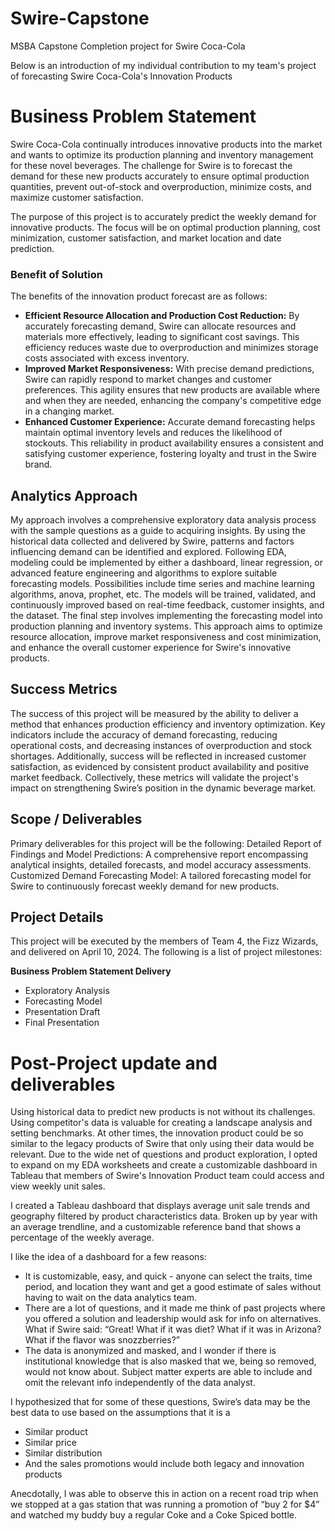 # Swire-Capstone
MSBA Capstone Completion project for Swire Coca-Cola 

Below is an introduction of my individual contribution to my team's project of forecasting Swire Coca-Cola's Innovation Products

# Business Problem Statement
Swire Coca-Cola continually introduces innovative products into the market and wants to optimize its production planning and inventory management for these novel beverages. The challenge for Swire is to forecast the demand for these new products accurately to ensure optimal production quantities, prevent out-of-stock and overproduction, minimize costs, and maximize customer satisfaction.

The purpose of this project is to accurately predict the weekly demand for innovative products. The focus will be on optimal production planning, cost minimization, customer satisfaction, and market location and date prediction. 

### Benefit of Solution
The benefits of the innovation product forecast are as follows:
- **Efficient Resource Allocation and Production Cost Reduction:** By accurately forecasting demand, Swire can allocate resources and materials more effectively, leading to significant cost savings. This efficiency reduces waste due to overproduction and minimizes storage costs associated with excess inventory.
- **Improved Market Responsiveness:** With precise demand predictions, Swire can rapidly respond to market changes and customer preferences. This agility ensures that new products are available where and when they are needed, enhancing the company's competitive edge in a changing market.
- **Enhanced Customer Experience:** Accurate demand forecasting helps maintain optimal inventory levels and reduces the likelihood of stockouts. This reliability in product availability ensures a consistent and satisfying customer experience, fostering loyalty and trust in the Swire brand.

## Analytics Approach
My approach involves a comprehensive exploratory data analysis process with the sample questions as a guide to acquiring insights. By using the historical data collected and delivered by Swire, patterns and factors influencing demand can be identified and explored. Following EDA, modeling could be implemented by either a dashboard, linear regression, or advanced feature engineering and algorithms to explore suitable forecasting models. Possibilities include time series and machine learning algorithms, anova, prophet, etc. The models will be trained, validated, and continuously improved based on real-time feedback, customer insights, and the dataset. The final step involves implementing the forecasting model into production planning and inventory systems. This approach aims to optimize resource allocation, improve market responsiveness and cost minimization, and enhance the overall customer experience for Swire's innovative products.

## Success Metrics
The success of this project will be measured by the ability to deliver a method that enhances production efficiency and inventory optimization. Key indicators include the accuracy of demand forecasting, reducing operational costs, and decreasing instances of overproduction and stock shortages. Additionally, success will be reflected in increased customer satisfaction, as evidenced by consistent product availability and positive market feedback. Collectively, these metrics will validate the project's impact on strengthening Swire’s position in the dynamic beverage market.

## Scope / Deliverables
Primary deliverables for this project will be the following: 
Detailed Report of Findings and Model Predictions: A comprehensive report encompassing analytical insights, detailed forecasts, and model accuracy assessments.
Customized Demand Forecasting Model: A tailored forecasting model for Swire to continuously forecast weekly demand for new products.

## Project Details
This project will be executed by the members of Team 4, the Fizz Wizards, and delivered on April 10, 2024. The following is a list of project milestones:

**Business Problem Statement Delivery**
- Exploratory Analysis
- Forecasting Model
- Presentation Draft
- Final Presentation
 

# Post-Project update and deliverables
Using historical data to predict new products is not without its challenges. Using competitor's data is valuable for creating a landscape analysis and setting benchmarks. At other times, the innovation product could be so similar to the legacy products of Swire that only using their data would be relevant. Due to the wide net of questions and product exploration, I opted to expand on my EDA worksheets and create a customizable dashboard in Tableau that members of Swire's Innovation Product team could access and view weekly unit sales. 

I created a Tableau dashboard that displays average unit sale trends and geography filtered by product characteristics data. Broken up by year with an average trendline, and a customizable reference band that shows a percentage of the weekly average. 

I like the idea of a dashboard for a few reasons:
- It is customizable, easy, and quick - anyone can select the traits, time period, and location they want and get a good estimate of sales without having to wait on the data analytics team.
- There are a lot of questions, and it made me think of past projects where you offered a solution and leadership would ask for info on alternatives. What if Swire said: “Great! What if it was diet? What if it was in Arizona? What if the flavor was snozzberries?”
- The data is anonymized and masked, and I wonder if there is institutional knowledge that is also masked that we, being so removed, would not know about. Subject matter experts are able to include and omit the relevant info independently of the data analyst. 

I hypothesized that for some of these questions, Swire’s data may be the best data to use based on the assumptions that it is a 
- Similar product
- Similar price
- Similar distribution 
- And the sales promotions would include both legacy and innovation products

Anecdotally, I was able to observe this in action on a recent road trip when we stopped at a gas station that was running a promotion of “buy 2 for $4” and watched my buddy buy a regular Coke and a Coke Spiced bottle. 


